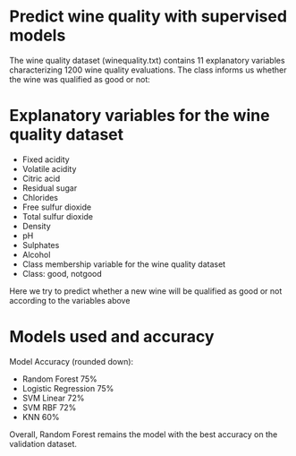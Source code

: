 # Predict wine quality with supervised models

The wine quality dataset (winequality.txt) contains 11 explanatory variables characterizing 1200 wine quality
evaluations. The class informs us whether the wine was qualified as good or not:

# Explanatory variables for the wine quality dataset
- Fixed acidity
- Volatile acidity
- Citric acid
- Residual sugar
- Chlorides
- Free sulfur dioxide
- Total sulfur dioxide
- Density
- pH
- Sulphates
- Alcohol
- Class membership variable for the wine quality dataset
- Class: good, notgood

Here we try to predict whether a new wine will be qualified as good or not according to the variables above

# Models used and accuracy 

Model Accuracy (rounded down):
- Random Forest 75%
- Logistic Regression 75%
- SVM Linear 72%
- SVM RBF 72%
- KNN 60%

Overall, Random Forest remains the model with the best accuracy on the validation dataset. 
